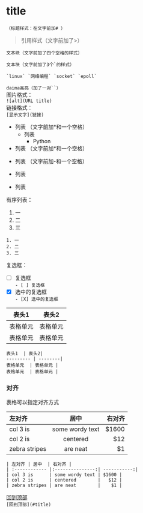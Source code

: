 # title  
`（标题样式：在文字前加# ）`  
>引用样式（文字前加了>）  

    文本块（文字前加了四个空格的样式）  
```
文本块（文字前加了3个`的样式）
```

```
`linux` `网络编程` `socket` `epoll` 
```

`daima高亮（加了一对``）`  
图片格式：   
    `![alt](URL title)`  
链接格式：  
    `[显示文字](链接)`   
* 列表  （文字前加*和一个空格）  
    * 列表  
        * Python
* 列表  （文字前加*和一个空格）  
- 列表  （文字前加-和一个空格）  
* 列表
- 列表  

有序列表：  
1. 一  
2. 二  
3. 三  

```
1. 一  
2. 二  
3. 三 
```

复选框：  
- [ ] 复选框   
`- [ ] 复选框  `
- [X] 选中的复选框  
`- [X] 选中的复选框  `

表头1  | 表头2|
--------- | --------|
表格单元  | 表格单元 |
表格单元  | 表格单元 |

```
表头1  | 表头2|
--------- | --------|
表格单元  | 表格单元 |
表格单元  | 表格单元 |
```
### 对齐
表格可以指定对齐方式

| 左对齐 | 居中  | 右对齐 |
| :------------ |:---------------:| -----------:|
| col 3 is      | some wordy text | $1600 |
| col 2 is      | centered        |   $12 |
| zebra stripes | are neat        |    $1 |

```
| 左对齐 | 居中  | 右对齐 |
| :------------ |:---------------:| -----------:|
| col 3 is      | some wordy text | $1600 |
| col 2 is      | centered        |   $12 |
| zebra stripes | are neat        |    $1 |
```
[回到顶部](#title)  
`[回到顶部](#title)`
